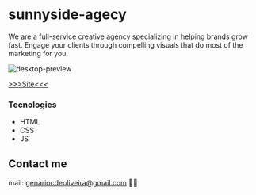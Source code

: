 # sunnyside-agecy
We are a full-service creative agency specializing in helping brands grow fast. Engage your clients through compelling visuals that do most of the marketing for you.

![desktop-preview](https://user-images.githubusercontent.com/53302984/195434413-a982b194-df2f-4b7a-acae-0f3fdc3a0a92.jpg)

[>>>Site<<<](...)
### Tecnologies

- HTML
- CSS
- JS

## Contact me 
mail: genariocdeoliveira@gmail.com 🚀👋
